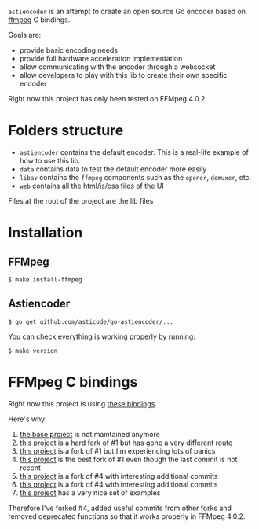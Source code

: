 `astiencoder` is an attempt to create an open source Go encoder based on [ffmpeg](https://github.com/FFmpeg/FFmpeg) C bindings.

Goals are:

- provide basic encoding needs
- provide full hardware acceleration implementation
- allow communicating with the encoder through a websocket
- allow developers to play with this lib to create their own specific encoder

Right now this project has only been tested on FFMpeg 4.0.2.

# Folders structure

- `astiencoder` contains the default encoder. This is a real-life example of how to use this lib.
- `data` contains data to test the default encoder more easily
- `libav` contains the `ffmpeg` components such as the `opener`, `demuxer`, etc.
- `web` contains all the html/js/css files of the UI

Files at the root of the project are the lib files

# Installation
## FFMpeg

```
$ make install-ffmpeg
```

## Astiencoder

```
$ go get github.com/asticode/go-astiencoder/...
```

You can check everything is working properly by running:

```
$ make version
```

# FFMpeg C bindings

Right now this project is using [these bindings](https://github.com/asticode/goav).

Here's why:

1) [the base project](https://github.com/giorgisio/goav) is not maintained anymore
2) [this project](https://github.com/targodan/ffgopeg) is a hard fork of #1 but has gone a very different route
3) [this project](https://github.com/selfmodify/goav) is a fork of #1 but I'm experiencing lots of panics
4) [this project](https://github.com/amarburg/goav) is the best fork of #1 even though the last commit is not recent
5) [this project](https://github.com/ioblank/goav) is a fork of #4 with interesting additional commits
6) [this project](https://github.com/koropets/goav) is a fork of #4 with interesting additional commits
7) [this project](https://github.com/alon-ne/goav) has a very nice set of examples

Therefore I've forked #4, added useful commits from other forks and removed deprecated functions so that it works properly in FFMpeg 4.0.2.